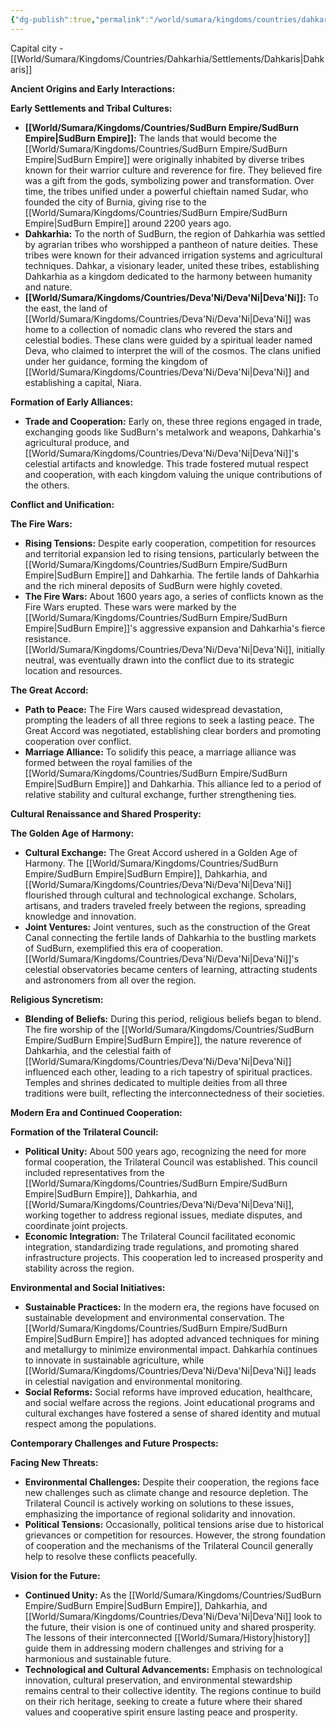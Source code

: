 ```yaml
---
{"dg-publish":true,"permalink":"/world/sumara/kingdoms/countries/dahkarhia/dahkarhia/"}
---
```


Capital city - [[World/Sumara/Kingdoms/Countries/Dahkarhia/Settlements/Dahkaris\|Dahkaris]]

**Ancient Origins and Early Interactions:**

**Early Settlements and Tribal Cultures:**

- **[[World/Sumara/Kingdoms/Countries/SudBurn Empire/SudBurn Empire\|SudBurn Empire]]:** The lands that would become the [[World/Sumara/Kingdoms/Countries/SudBurn Empire/SudBurn Empire\|SudBurn Empire]] were originally inhabited by diverse tribes known for their warrior culture and reverence for fire. They believed fire was a gift from the gods, symbolizing power and transformation. Over time, the tribes unified under a powerful chieftain named Sudar, who founded the city of Burnia, giving rise to the [[World/Sumara/Kingdoms/Countries/SudBurn Empire/SudBurn Empire\|SudBurn Empire]] around 2200 years ago.
- **Dahkarhia:** To the north of SudBurn, the region of Dahkarhia was settled by agrarian tribes who worshipped a pantheon of nature deities. These tribes were known for their advanced irrigation systems and agricultural techniques. Dahkar, a visionary leader, united these tribes, establishing Dahkarhia as a kingdom dedicated to the harmony between humanity and nature.
- **[[World/Sumara/Kingdoms/Countries/Deva'Ni/Deva'Ni\|Deva'Ni]]:** To the east, the land of [[World/Sumara/Kingdoms/Countries/Deva'Ni/Deva'Ni\|Deva'Ni]] was home to a collection of nomadic clans who revered the stars and celestial bodies. These clans were guided by a spiritual leader named Deva, who claimed to interpret the will of the cosmos. The clans unified under her guidance, forming the kingdom of [[World/Sumara/Kingdoms/Countries/Deva'Ni/Deva'Ni\|Deva'Ni]] and establishing a capital, Niara.

**Formation of Early Alliances:**

- **Trade and Cooperation:** Early on, these three regions engaged in trade, exchanging goods like SudBurn's metalwork and weapons, Dahkarhia's agricultural produce, and [[World/Sumara/Kingdoms/Countries/Deva'Ni/Deva'Ni\|Deva'Ni]]'s celestial artifacts and knowledge. This trade fostered mutual respect and cooperation, with each kingdom valuing the unique contributions of the others.

**Conflict and Unification:**

**The Fire Wars:**

- **Rising Tensions:** Despite early cooperation, competition for resources and territorial expansion led to rising tensions, particularly between the [[World/Sumara/Kingdoms/Countries/SudBurn Empire/SudBurn Empire\|SudBurn Empire]] and Dahkarhia. The fertile lands of Dahkarhia and the rich mineral deposits of SudBurn were highly coveted.
- **The Fire Wars:** About 1600 years ago, a series of conflicts known as the Fire Wars erupted. These wars were marked by the [[World/Sumara/Kingdoms/Countries/SudBurn Empire/SudBurn Empire\|SudBurn Empire]]'s aggressive expansion and Dahkarhia's fierce resistance. [[World/Sumara/Kingdoms/Countries/Deva'Ni/Deva'Ni\|Deva'Ni]], initially neutral, was eventually drawn into the conflict due to its strategic location and resources.

**The Great Accord:**

- **Path to Peace:** The Fire Wars caused widespread devastation, prompting the leaders of all three regions to seek a lasting peace. The Great Accord was negotiated, establishing clear borders and promoting cooperation over conflict.
- **Marriage Alliance:** To solidify this peace, a marriage alliance was formed between the royal families of the [[World/Sumara/Kingdoms/Countries/SudBurn Empire/SudBurn Empire\|SudBurn Empire]] and Dahkarhia. This alliance led to a period of relative stability and cultural exchange, further strengthening ties.

**Cultural Renaissance and Shared Prosperity:**

**The Golden Age of Harmony:**

- **Cultural Exchange:** The Great Accord ushered in a Golden Age of Harmony. The [[World/Sumara/Kingdoms/Countries/SudBurn Empire/SudBurn Empire\|SudBurn Empire]], Dahkarhia, and [[World/Sumara/Kingdoms/Countries/Deva'Ni/Deva'Ni\|Deva'Ni]] flourished through cultural and technological exchange. Scholars, artisans, and traders traveled freely between the regions, spreading knowledge and innovation.
- **Joint Ventures:** Joint ventures, such as the construction of the Great Canal connecting the fertile lands of Dahkarhia to the bustling markets of SudBurn, exemplified this era of cooperation. [[World/Sumara/Kingdoms/Countries/Deva'Ni/Deva'Ni\|Deva'Ni]]'s celestial observatories became centers of learning, attracting students and astronomers from all over the region.

**Religious Syncretism:**

- **Blending of Beliefs:** During this period, religious beliefs began to blend. The fire worship of the [[World/Sumara/Kingdoms/Countries/SudBurn Empire/SudBurn Empire\|SudBurn Empire]], the nature reverence of Dahkarhia, and the celestial faith of [[World/Sumara/Kingdoms/Countries/Deva'Ni/Deva'Ni\|Deva'Ni]] influenced each other, leading to a rich tapestry of spiritual practices. Temples and shrines dedicated to multiple deities from all three traditions were built, reflecting the interconnectedness of their societies.

**Modern Era and Continued Cooperation:**

**Formation of the Trilateral Council:**

- **Political Unity:** About 500 years ago, recognizing the need for more formal cooperation, the Trilateral Council was established. This council included representatives from the [[World/Sumara/Kingdoms/Countries/SudBurn Empire/SudBurn Empire\|SudBurn Empire]], Dahkarhia, and [[World/Sumara/Kingdoms/Countries/Deva'Ni/Deva'Ni\|Deva'Ni]], working together to address regional issues, mediate disputes, and coordinate joint projects.
- **Economic Integration:** The Trilateral Council facilitated economic integration, standardizing trade regulations, and promoting shared infrastructure projects. This cooperation led to increased prosperity and stability across the region.

**Environmental and Social Initiatives:**

- **Sustainable Practices:** In the modern era, the regions have focused on sustainable development and environmental conservation. The [[World/Sumara/Kingdoms/Countries/SudBurn Empire/SudBurn Empire\|SudBurn Empire]] has adopted advanced techniques for mining and metallurgy to minimize environmental impact. Dahkarhia continues to innovate in sustainable agriculture, while [[World/Sumara/Kingdoms/Countries/Deva'Ni/Deva'Ni\|Deva'Ni]] leads in celestial navigation and environmental monitoring.
- **Social Reforms:** Social reforms have improved education, healthcare, and social welfare across the regions. Joint educational programs and cultural exchanges have fostered a sense of shared identity and mutual respect among the populations.

**Contemporary Challenges and Future Prospects:**

**Facing New Threats:**

- **Environmental Challenges:** Despite their cooperation, the regions face new challenges such as climate change and resource depletion. The Trilateral Council is actively working on solutions to these issues, emphasizing the importance of regional solidarity and innovation.
- **Political Tensions:** Occasionally, political tensions arise due to historical grievances or competition for resources. However, the strong foundation of cooperation and the mechanisms of the Trilateral Council generally help to resolve these conflicts peacefully.

**Vision for the Future:**

- **Continued Unity:** As the [[World/Sumara/Kingdoms/Countries/SudBurn Empire/SudBurn Empire\|SudBurn Empire]], Dahkarhia, and [[World/Sumara/Kingdoms/Countries/Deva'Ni/Deva'Ni\|Deva'Ni]] look to the future, their vision is one of continued unity and shared prosperity. The lessons of their interconnected [[World/Sumara/History\|history]] guide them in addressing modern challenges and striving for a harmonious and sustainable future.
- **Technological and Cultural Advancements:** Emphasis on technological innovation, cultural preservation, and environmental stewardship remains central to their collective identity. The regions continue to build on their rich heritage, seeking to create a future where their shared values and cooperative spirit ensure lasting peace and prosperity.